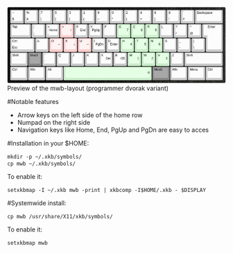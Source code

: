 ![alt tag](https://raw.githubusercontent.com/MatteoWickiBande/mwb-layout/master/keyboard-layout.png)
Preview of the mwb-layout (programmer dvorak variant)

#Notable features
* Arrow keys on the left side of the home row
* Numpad on the right side
* Navigation keys like Home, End, PgUp and PgDn are easy to acces

#Installation in your $HOME:
```
mkdir -p ~/.xkb/symbols/
cp mwb ~/.xkb/symbols/
```
To enable it:
```
setxkbmap -I ~/.xkb mwb -print | xkbcomp -I$HOME/.xkb - $DISPLAY
```
#Systemwide install:
```
cp mwb /usr/share/X11/xkb/symbols/
```
To enable it:
```
setxkbmap mwb
```
